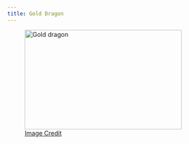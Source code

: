 ```yaml
---
title: Gold Dragon
---
```


<figure class="portrait">
    <a class="portrait-lightbox" href="{{ img_path }}/monsters/dragon-gold.jpg" data-img-width="742" data-img-height="471" title="Gold dragon"><img src="{{ img_path }}/monsters/dragon-gold-sm.jpg" width="360" height="229" alt="Gold dragon"></a>
    <figcaption>
        <span class="image-credit"><a href="{{ site.url }}/misc/credits-thanks/#ben-wootten">Image Credit</a></span>
    </figcaption>
</figure>

